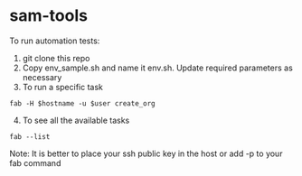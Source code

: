 sam-tools
================

To run automation tests:

1. git clone this repo
2. Copy env_sample.sh and name it env.sh. Update required parameters as necessary
3. To run a specific task

```
fab -H $hostname -u $user create_org
```
4. To see all the available tasks
```
fab --list
```

Note:
It is better to place your ssh public key in the host or add -p <password> to your fab command
